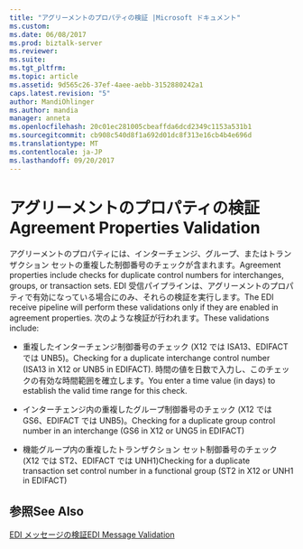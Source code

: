 ```yaml
---
title: "アグリーメントのプロパティの検証 |Microsoft ドキュメント"
ms.custom: 
ms.date: 06/08/2017
ms.prod: biztalk-server
ms.reviewer: 
ms.suite: 
ms.tgt_pltfrm: 
ms.topic: article
ms.assetid: 9d565c26-37ef-4aee-aebb-3152880242a1
caps.latest.revision: "5"
author: MandiOhlinger
ms.author: mandia
manager: anneta
ms.openlocfilehash: 20c01ec281005cbeaffda6dcd2349c1153a531b1
ms.sourcegitcommit: cb908c540d8f1a692d01dc8f313e16cb4b4e696d
ms.translationtype: MT
ms.contentlocale: ja-JP
ms.lasthandoff: 09/20/2017
---
```

# <a name="agreement-properties-validation"></a><span data-ttu-id="43cf1-102">アグリーメントのプロパティの検証</span><span class="sxs-lookup"><span data-stu-id="43cf1-102">Agreement Properties Validation</span></span>
<span data-ttu-id="43cf1-103">アグリーメントのプロパティには、インターチェンジ、グループ、またはトランザクション セットの重複した制御番号のチェックが含まれます。</span><span class="sxs-lookup"><span data-stu-id="43cf1-103">Agreement properties include checks for duplicate control numbers for interchanges, groups, or transaction sets.</span></span> <span data-ttu-id="43cf1-104">EDI 受信パイプラインは、アグリーメントのプロパティで有効になっている場合にのみ、それらの検証を実行します。</span><span class="sxs-lookup"><span data-stu-id="43cf1-104">The EDI receive pipeline will perform these validations only if they are enabled in agreement properties.</span></span> <span data-ttu-id="43cf1-105">次のような検証が行われます。</span><span class="sxs-lookup"><span data-stu-id="43cf1-105">These validations include:</span></span>  
  
-   <span data-ttu-id="43cf1-106">重複したインターチェンジ制御番号のチェック (X12 では ISA13、EDIFACT では UNB5)。</span><span class="sxs-lookup"><span data-stu-id="43cf1-106">Checking for a duplicate interchange control number (ISA13 in X12 or UNB5 in EDIFACT).</span></span> <span data-ttu-id="43cf1-107">時間の値を日数で入力し、このチェックの有効な時間範囲を確立します。</span><span class="sxs-lookup"><span data-stu-id="43cf1-107">You enter a time value (in days) to establish the valid time range for this check.</span></span>  
  
-   <span data-ttu-id="43cf1-108">インターチェンジ内の重複したグループ制御番号のチェック (X12 では GS6、EDIFACT では UNB5)。</span><span class="sxs-lookup"><span data-stu-id="43cf1-108">Checking for a duplicate group control number in an interchange (GS6 in X12 or UNG5 in EDIFACT)</span></span>  
  
-   <span data-ttu-id="43cf1-109">機能グループ内の重複したトランザクション セット制御番号のチェック (X12 では ST2、EDIFACT では UNH1)</span><span class="sxs-lookup"><span data-stu-id="43cf1-109">Checking for a duplicate transaction set control number in a functional group (ST2 in X12 or UNH1 in EDIFACT)</span></span>  
  
## <a name="see-also"></a><span data-ttu-id="43cf1-110">参照</span><span class="sxs-lookup"><span data-stu-id="43cf1-110">See Also</span></span>  
 [<span data-ttu-id="43cf1-111">EDI メッセージの検証</span><span class="sxs-lookup"><span data-stu-id="43cf1-111">EDI Message Validation</span></span>](../core/edi-message-validation.md)